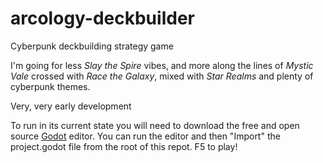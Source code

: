 # arcology-deckbuilder
Cyberpunk deckbuilding strategy game

I'm going for less _Slay the Spire_ vibes, and more along the lines of _Mystic Vale_ crossed with _Race the Galaxy_, mixed with _Star Realms_ and plenty of cyberpunk themes.

Very, very early development

To run in its current state you will need to download the free and open source [Godot](https://godotengine.org/download/linux) editor. You can run the editor and then "Import" the project.godot file from the root of this repot. F5 to play!

